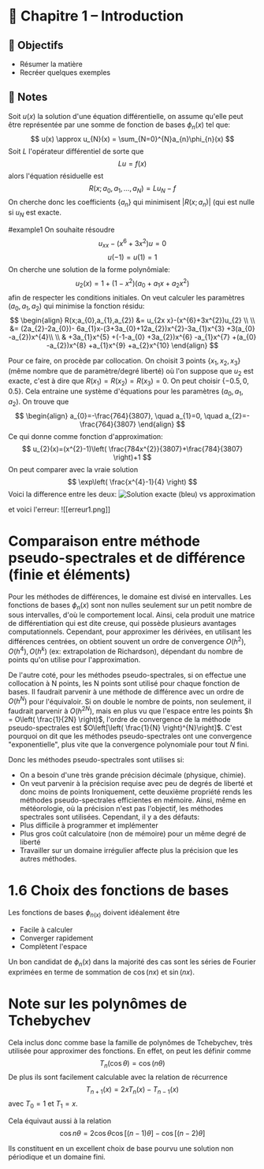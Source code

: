 # 📘 Chapitre 1 – Introduction

## 🎯 Objectifs
- Résumer la matière
- Recréer quelques exemples

## 📝 Notes
Soit $u(x)$ la solution d'une équation différentielle, on assume qu'elle peut être représentée par une somme de fonction de bases $\phi_{n}(x)$  tel que:
$$
u(x) \approx u_{N}(x) = \sum_{N=0}^{N}a_{n}\phi_{n}(x)
$$
Soit $L$ l'opérateur différentiel de sorte que
$$
Lu = f(x)
$$
alors l'équation résiduelle est
$$
R(x;a_{0},a_{1},\dots,a_{N}) = Lu_{N}-f
$$
On cherche donc les coefficients $\{ a_{n} \}$ qui minimisent $|R(x;a_{n})|$ (qui est nulle si $u_{N}$ est exacte.

#example1
On souhaite résoudre 
$$
u_{x x}-(x^{6}+3x^{2})u = 0
$$
$$
u(-1)=u(1) = 1
$$
On cherche une solution de la forme polynômiale:
$$u_{2}(x)=1+(1-x^{2})(a_{0}+a_{1}x+a_{2}x^{2})$$
afin de respecter les conditions initiales. On veut calculer les paramètres $(a_{0},a_{1},a_{2})$ qui minimise la fonction résidu:
$$
\begin{align}
R(x;a_{0},a_{1},a_{2}) &= u_{2x x}-(x^{6}+3x^{2})u_{2} \\ \\
&= (2a_{2}-2a_{0})- 6a_{1}x-(3+3a_{0}+12a_{2})x^{2}-3a_{1}x^{3} +3(a_{0} -a_{2})x^{4}\\ \\
& +3a_{1}x^{5} +(-1-a_{0} +3a_{2})x^{6} -a_{1}x^{7} +(a_{0} -a_{2})x^{8} +a_{1}x^{9} +a_{2}x^{10}
\end{align}
$$


Pour ce faire, on procède par collocation. On choisit 3 points $\{ x_{1},x_{2},x_{3} \}$ (même nombre que de paramètre/degré liberté) où l'on suppose que $u_{2}$ est exacte, c'est à dire que $R(x_{1})=R(x_{2})=R(x_{3}) =0$. On peut choisir $\{ -0.5,0,0.5 \}$. Cela entraine une système d'équations pour les paramètres $(a_{0},a_{1},a_{2})$. On trouve que 
$$
\begin{align}
a_{0}=-\frac{764}{3807}, \quad a_{1}=0, \quad a_{2}=-\frac{764}{3807}
\end{align}
$$
Ce qui donne comme fonction d'approximation:
$$
u_{2}(x)=(x^{2}-1)\left( \frac{784x^{2}}{3807}+\frac{784}{3807} \right)+1
$$
On peut comparer avec la vraie solution
$$
\exp\left( \frac{x^{4}-1}{4} \right)
$$
Voici la difference entre les deux:
![Solution exacte (bleu) vs approximation](uexact_vs_u2.png)

et voici l'erreur:
![[erreur1.png]]

# Comparaison entre méthode pseudo-spectrales et de différence (finie et éléments)

Pour les méthodes de différences, le domaine est divisé en intervalles. Les fonctions de bases $\phi _{n}(x)$ sont non nulles  seulement sur un petit nombre de sous intervalles, d'où le comportement local. Ainsi, cela produit une matrice de différentiation qui est dite creuse, qui possède plusieurs avantages computationnels. Cependant, pour approximer les dérivées, en utilisant les différences centrées, on obtient souvent un ordre de convergence $O(h^{2}),O(h^{4}), O(h^{k})$  (ex: extrapolation de Richardson), dépendant du nombre de points qu'on utilise pour l'approximation.

De l'autre coté, pour les méthodes pseudo-spectrales, si on effectue une collocation à N points, les N points sont utilisé pour chaque fonction de bases. Il faudrait parvenir à une méthode de différence avec un ordre de $O(h^{N})$ pour l'équivaloir. Si on double le nombre de points, non seulement, il faudrait parvenir à $O(h^{2N})$, mais en plus vu que l'espace entre les points $h = O\left( \frac{1}{2N} \right)$, l'ordre de convergence de la méthode pseudo-spectrales  est $O\left[\left( \frac{1}{N} \right)^{N}\right]$. C'est pourquoi on dit que les méthodes pseudo-spectrales ont une convergence "exponentielle", plus vite que la convergence polynomiale pour tout $N$ fini.

Donc les méthodes pseudo-spectrales sont utilises si:
- On a besoin d'une très grande précision décimale (physique, chimie).
- On veut parvenir à la précision requise avec peu de degrés de liberté et donc moins de points
Ironiquement, cette deuxième propriété rends les méthodes pseudo-spectrales efficientes en mémoire. Ainsi, même en météorologie, où la précision n'est pas l'objectif, les méthodes spectrales sont utilisées. 
Cependant, il y a des défauts:
- Plus difficile à programmer et implémenter
- Plus gros coût calculatoire (non de mémoire) pour un même degré de liberté
- Travailler sur un domaine  irrégulier affecte plus la précision que les autres méthodes.

# 1.6 Choix des fonctions de bases

Les fonctions de bases $\phi_{n(x)}$ doivent idéalement être
- Facile à calculer
- Converger rapidement
- Complètent l'espace

Un bon candidat de $\phi_{n}(x)$ dans la majorité des cas sont les séries de Fourier exprimées en terme de  sommation de $\cos(nx)\text{ et } \sin(nx)$.
# Note sur les polynômes de Tchebychev

Cela inclus donc comme base la famille de polynômes de Tchebychev, très utilisée pour approximer des fonctions.
En effet, on peut les définir comme
$$
T_{n}(\cos \theta )= \cos(n\theta)
$$
De plus ils sont facilement calculable avec la relation de récurrence
$$
T_{n+1}(x) = 2xT_{n}(x)-T_{n-1}(x)
$$
avec $T_{0} = 1$ et $T_{1}= x$.

Cela équivaut aussi à la relation
$$
\cos n\theta = 2\cos \theta \cos[(n-1)\theta] - \cos[(n-2)\theta]
$$

Ils constituent en un excellent choix de base pourvu une solution non périodique et un domaine fini.